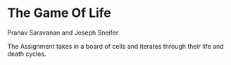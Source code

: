 # The Game Of Life

Pranav Saravanan and Joseph Sneifer

The Assignment takes in a board of cells and iterates through their life and death cycles.

